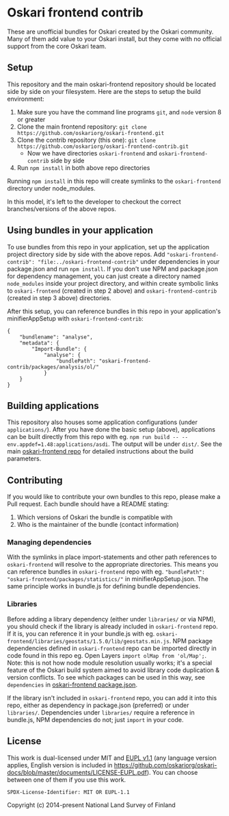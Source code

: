 # Oskari frontend contrib

These are unofficial bundles for Oskari created by the Oskari community. Many of them add value to your Oskari install, but they come with no official support from the core Oskari team.

## Setup

This repository and the main oskari-frontend repository should be located side by side on your filesystem. Here are the steps to setup the build environment:

1. Make sure you have the command line programs `git`, and `node` version 8 or greater
2. Clone the main frontend repository: `git clone https://github.com/oskariorg/oskari-frontend.git`
3. Clone the contrib repository (this one): `git clone https://github.com/oskariorg/oskari-frontend-contrib.git`
    - Now we have directories `oskari-frontend` and `oskari-frontend-contrib` side by side
4. Run `npm install` in both above repo directories

Running `npm install` in this repo will create symlinks to the `oskari-frontend` directory under node_modules.

In this model, it's left to the developer to checkout the correct branches/versions of the above repos.

## Using bundles in your application

To use bundles from this repo in your application, set up the application project directory side by side with the above repos. Add `"oskari-frontend-contrib": "file:../oskari-frontend-contrib"` under dependencies in your package.json and run `npm install`. If you don't use NPM and package.json for dependency management, you can just create a directory named `node_modules` inside your project directory, and within create symbolic links to `oskari-frontend` (created in step 2 above) and `oskari-frontend-contrib` (created in step 3 above) directories.

After this setup, you can reference bundles in this repo in your application's minifierAppSetup with `oskari-frontend-contrib`:
```
{
    "bundlename": "analyse",
    "metadata": {
        "Import-Bundle": {
            "analyse": {
                "bundlePath": "oskari-frontend-contrib/packages/analysis/ol/"
            }
    }
}
```

## Building applications

This repository also houses some application configurations (under `applications/`). After you have done the basic setup (above), applications can be built directly from this repo with eg. `npm run build -- --env.appdef=1.48:applications/asdi`. The output will be under `dist/`. See the main [oskari-frontend repo](https://github.com/oskariorg/oskari-frontend#readme) for detailed instructions about the build parameters.


## Contributing

If you would like to contribute your own bundles to this repo, please make a Pull request. Each bundle should have a README stating:
1. Which versions of Oskari the bundle is compatible with
2. Who is the maintainer of the bundle (contact information)

### Managing dependencies

With the symlinks in place import-statements and other path references to `oskari-frontend` will resolve to the appropriate directories. This means you can reference bundles in `oskari-frontend` repo with eg. `"bundlePath": "oskari-frontend/packages/statistics/"` in minifierAppSetup.json. The same principle works in bundle.js for defining bundle dependencies.

### Libraries

Before adding a library dependency (either under `libraries/` or via NPM), you should check if the library is already included in `oskari-frontend` repo. If it is, you can reference it in your bundle.js with eg. `oskari-frontend/libraries/geostats/1.5.0/lib/geostats.min.js`. NPM package dependencies defined in `oskari-frontend` repo can be imported directly in code found in this repo eg. Open Layers `import olMap from 'ol/Map';`. Note: this is not how node module resolution usually works; it's a special feature of the Oskari build system aimed to avoid library code duplication & version conflicts. To see which packages can be used in this way, see `dependencies` in [oskari-frontend package.json](https://github.com/oskariorg/oskari-frontend/blob/master/package.json).

If the library isn't included in `oskari-frontend` repo, you can add it into this repo, either as dependency in package.json (preferred) or under `libraries/`. Dependencies under `libraries/` require a reference in bundle.js, NPM dependencies do not; just `import` in your code.

## License
 
This work is dual-licensed under MIT and [EUPL v1.1](https://joinup.ec.europa.eu/software/page/eupl/licence-eupl) 
(any language version applies, English version is included in https://github.com/oskariorg/oskari-docs/blob/master/documents/LICENSE-EUPL.pdf).
You can choose between one of them if you use this work.
 
`SPDX-License-Identifier: MIT OR EUPL-1.1`

Copyright (c) 2014-present National Land Survey of Finland
